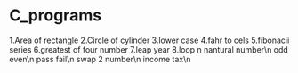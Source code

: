 # C_programs
1.Area of rectangle
2.Circle of cylinder
3.lower case
4.fahr to cels
5.fibonacii series
6.greatest of four number
7.leap year
8.loop n nantural number\n
odd even\n
pass fail\n
swap 2 number\n
income tax\n
